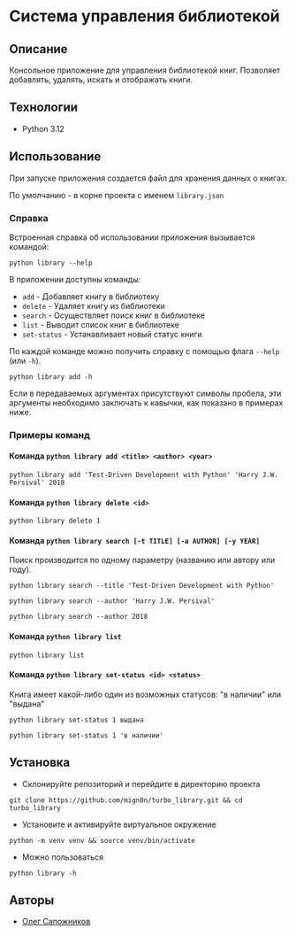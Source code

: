 # Система управления библиотекой

## Описание

Консольное приложение для управления библиотекой книг. Позволяет добавлять,
удалять, искать и отображать книги.

## Технологии

- Python 3.12

## Использование

При запуске приложения создается файл для хранения данных о книгах.

По умолчанию - в корне проекта с именем `library.json`

### Справка

Встроенная справка об использовании приложения вызывается командой:

```shell
python library --help
```

В приложении доступны команды:

- `add` - Добавляет книгу в библиотеку
- `delete` - Удаляет книгу из библиотеки
- `search` - Осуществляет поиск книг в библиотеке
- `list` - Выводит список книг в библиотеке
- `set-status` - Устанавливает новый статус книги

По каждой команде можно получить справку с помощью флага `--help` (или `-h`).

```shell
python library add -h
```

Если в передаваемых аргументах присутствуют символы пробела, эти аргументы
необходимо заключать к кавычки, как показано в примерах ниже.

### Примеры команд

#### Команда `python library add <title> <author> <year>`

```shell
python library add 'Test-Driven Development with Python' 'Harry J.W. Persival' 2018
```

#### Команда `python library delete <id>`

```shell
python library delete 1
```

#### Команда `python library search [-t TITLE] [-a AUTHOR] [-y YEAR]`

Поиск производится по одному параметру (названию или автору или году).

```shell
python library search --title 'Test-Driven Development with Python'
```

```shell
python library search --author 'Harry J.W. Persival'
```

```shell
python library search --author 2018
```

#### Команда `python library list`

```shell
python library list
```

#### Команда `python library set-status <id> <status>`

Книга имеет какой-либо один из возможных статусов: "в наличии" или "выдана"

```shell
python library set-status 1 выдана
```

```shell
python library set-status 1 'в наличии'
```

## Установка

- Склонируйте репозиторий и перейдите в директорию проекта

```shell
git clone https://github.com/mign0n/turbo_library.git && cd turbo_library
```

- Установите и активируйте виртуальное окружение

```shell
python -m venv venv && source venv/bin/activate
```

- Можно пользоваться

```shell
python library -h
```

## Авторы

- [Олег Сапожников](https://github.com/mign0n)
